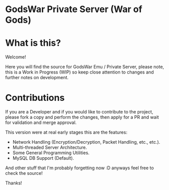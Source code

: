 GodsWar Private Server (War of Gods)
============

# What is this?

Welcome!

Here you will find the source for GodsWar Emu / Private Server, please note, this is a Work in Progress (WIP) so keep close attention to changes and further notes on development.

# Contributions 
If you are a Developer and if you would like to contribute to the project, please fork a copy and perform the changes, then apply for a PR and wait for validation and merge approval.

This version were at real early stages this are the features:

* Network Handling (Encryption/Decryption, Packet Handling, etc., etc.).
* Multi-threaded Server Architecture.
* Some General Programming Utilities.
* MySQL DB Support (Default).

And other stuff that I'm probably forgetting now :D anyways feel free to check the source!

Thanks!
